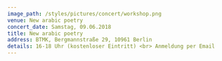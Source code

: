 ```yaml
---
image_path: /styles/pictures/concert/workshop.png
venue: New arabic poetry
concert_date: Samstag, 09.06.2018
title: New arabic poetry
address: BTMK, Bergmannstraße 29, 10961 Berlin
details: 16-18 Uhr (kostenloser Eintritt) <br> Anmeldung per Email
---
```

